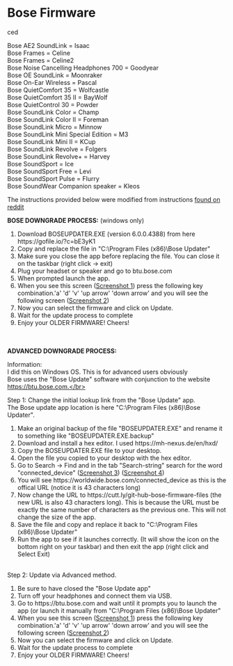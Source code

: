 # Bose Firmware

ced

Bose AE2 SoundLink = Isaac<br>
Bose Frames = Celine<br>
Bose Frames = Celine2<br>
Bose Noise Cancelling Headphones 700 = Goodyear<br>
Bose OE SoundLink = Moonraker<br>
Bose On-Ear Wireless = Pascal<br>
Bose QuietComfort 35 = Wolfcastle<br>
Bose QuietComfort 35 II = BayWolf<br>
Bose QuietControl 30 = Powder<br>
Bose SoundLink Color = Champ<br>
Bose SoundLink Color II = Foreman<br>
Bose SoundLink Micro = Minnow<br>
Bose SoundLink Mini Special Edition = M3<br>
Bose SoundLink Mini II = KCup<br>
Bose SoundLink Revolve = Folgers<br>
Bose SoundLink Revolve+ = Harvey<br>
Bose SoundSport = Ice<br>
Bose SoundSport Free = Levi<br>
Bose SoundSport Pulse = Flurry<br>
Bose SoundWear Companion speaker = Kleos<br>

The instructions provided below were modified from instructions <a href="https://www.reddit.com/r/bose/comments/ch6kxl/how_to_downgrade_your_bose_quietcomfort_35_ii/">found on reddit</a></br>

<b>BOSE DOWNGRADE PROCESS:</b> (windows only)
<ol>
  <li>Download BOSEUPDATER.EXE (version 6.0.0.4388) from here https://gofile.io/?c=bE3yK1</li>
  <li>Copy and replace the file in "C:\Program Files (x86)\Bose Updater"</li>
  <li>Make sure you close the app before replacing the file. You can close it on the taskbar (right click -> exit)</li>
  <li>Plug your headset or speaker and go to btu.bose.com</li>
  <li>When prompted launch the app.</li>
  <li>When you see this screen (<a href="https://imgur.com/a/xGijdYC">Screenshot 1</a>) press the following key combination.'a' 'd' 'v' 'up arrow' 'down arrow' and you will see the following screen (<a href="https://imgur.com/a/yTLalsc">Screenshot 2</a>)</li>
  <li>Now you can select the firmware and click on Update.</li>
  <li>Wait for the update process to complete</li>
  <li>Enjoy your OLDER FIRMWARE! Cheers!</li>
</ol>
</br></br>
<b>ADVANCED DOWNGRADE PROCESS:</b>

Information:</br>
I did this on Windows OS. This is for advanced users obviously</br>
Bose uses the "Bose Update" software with conjunction to the website https://btu.bose.com.</br>

Step 1: Change the initial lookup link from the "Bose Update" app.</br>
The Bose update app location is here "C:\Program Files (x86)\Bose Updater".
<ol>
  <li>Make an original backup of the file "BOSEUPDATER.EXE" and rename it to something like "BOSEUPDATER.EXE.backup"</li>
  <li>Download and install a hex editor. I used https://mh-nexus.de/en/hxd/</li>
  <li>Copy the BOSEUPDATER.EXE file to your desktop.</li>
  <li>Open the file you copied to your desktop with the hex editor.</li>
  <li>Go to Search -> Find and in the tab "Search-string" search for the word "connected_device" (<a href="https://imgur.com/a/tJpp6k6">Screenshot 3</a>) (<a href="https://imgur.com/a/KWJ7shb">Screenshot 4</a>) </li>
  <li>You will see https://worldwide.bose.com/connected_device as this is the offical URL (notice it is 43 characters long)</li>
  <li>Now change the URL to https://cutt.ly/git-hub-bose-firmware-files (the new URL is also 43 characters long). This is because the URL must be exactly the same number of characters as the previous one. This will not change the size of the app.</li>
  <li>Save the file and copy and replace it back to "C:\Program Files (x86)\Bose Updater"</li>
  <li>Run the app to see if it launches correctly. (It will show the icon on the bottom right on your taskbar) and then exit the app (right click and Select Exit)</li>
</ol>
</br>
Step 2: Update via Advanced method.</br>
<ol>
  <li>Be sure to have closed the "Bose Update app"</li>
  <li>Turn off your headphones and connect them via USB.</li>
  <li>Go to https://btu.bose.com and wait until it prompts you to launch the app (or launch it manually from "C:\Program Files (x86)\Bose Updater"</li>
  <li>When you see this screen (<a href="https://imgur.com/a/xGijdYC">Screenshot 1</a>) press the following key combination.'a' 'd' 'v' 'up arrow' 'down arrow' and you will see the following screen (<a href="https://imgur.com/a/yTLalsc">Screenshot 2</a>)</li>
  <li>Now you can select the firmware and click on Update.</li>
  <li>Wait for the update process to complete</li>
  <li>Enjoy your OLDER FIRMWARE! Cheers!</li>
</ol>
